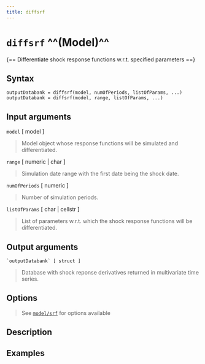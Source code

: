 ```yaml
---
title: diffsrf
---
```


# `diffsrf` ^^(Model)^^

{== Differentiate shock response functions w.r.t. specified parameters ==}


## Syntax 

    outputDatabank = diffsrf(model, numOfPeriods, listOfParams, ...)
    outputDatabank = diffsrf(model, range, listOfParams, ...)

## Input arguments 

 `model` [ model ]
>
> Model object whose response functions will be
> simulated and differentiated.
>

 `range` [ numeric | char ] 
>
> Simulation date range with the first date
> being the shock date.
>

 `numOfPeriods` [ numeric ] 
> 
> Number of simulation periods.
> 

 `listOfParams` [ char | cellstr ] 
>
> List of parameters w.r.t. which the
> shock response functions will be differentiated.
>

## Output arguments 


    `outputDatabank` [ struct ]
> 
> Database with shock reponse derivatives 
> returned in multivariate time series.
>


## Options 

> 
> See [`model/srf`](model/srf) for options available
> 
## Description 



## Examples


